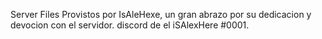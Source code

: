 Server Files Provistos por IsAleHexe, un gran abrazo por su dedicacion y devocion con el servidor. discord de el iSAlexHere
#0001.
